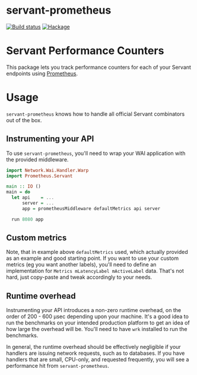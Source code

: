 # servant-prometheus

[![Build status](https://github.com/worm2fed/servant-prometheus/actions/workflows/ci.yml/badge.svg)](https://github.com/worm2fed/servant-prometheus/actions/workflows/ci.yml)
[![Hackage](https://img.shields.io/hackage/v/servant-prometheus.svg?logo=haskell)](https://hackage.haskell.org/package/servant-prometheus)

# Servant Performance Counters

This package lets you track performance counters for each of your Servant endpoints using [Prometheus](https://prometheus.io/).

# Usage

`servant-prometheus` knows how to handle all official Servant combinators out of the box.

## Instrumenting your API

To use `servant-prometheus`, you'll need to wrap your WAI application with the provided middleware.

```haskell
import Network.Wai.Handler.Warp
import Prometheus.Servant

main :: IO ()
main = do
  let api    = ...
      server = ...
      app = prometheusMiddleware defaultMetrics api server

  run 8080 app
```

## Custom metrics

Note, that in example above `defaultMetrics` used, which actually provided as an example and good starting point.
If you want to use your custom metrics (eg you want another labels), you'll need to define an implementation for `Metrics mLatencyLabel mActiveLabel` data.
That's not hard, just copy-paste and tweak accordingly to your needs.

## Runtime overhead

Instrumenting your API introduces a non-zero runtime overhead, on the order of 200 - 600 µsec depending upon your machine. It's a good idea to run the benchmarks on your intended production platform to get an idea of how large the overhead will be. You'll need to have `wrk` installed to run the benchmarks.

In general, the runtime overhead should be effectively negligible if your handlers are issuing network requests, such as to databases. If you have handlers that are small, CPU-only, and requested frequently, you will see a performance hit from `servant-prometheus`.
